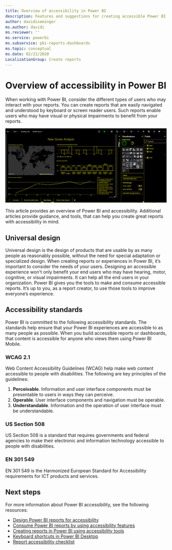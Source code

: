 ```yaml
---
title: Overview of accessibility in Power BI
description: Features and suggestions for creating accessible Power BI Desktop reports including Web Content Accessibility Guidelines (WCAG)
author: davidiseminger
ms.author: davidi
ms.reviewer: ''
ms.service: powerbi
ms.subservice: pbi-reports-dashboards
ms.topic: conceptual
ms.date: 02/21/2020
LocalizationGroup: Create reports
---
```


# Overview of accessibility in Power BI

When working with Power BI, consider the different types of users who may interact with your reports. You can create reports that are easily navigated and understood by keyboard or screen reader users. Such reports enable users who may have visual or physical impairments to benefit from your reports.

![High contrast windows settings](media/desktop-accessibility/accessibility-05b.png)

This article provides an overview of Power BI and accessibility. Additional articles provide guidance, and tools, that can help you create great reports with accessibility in mind.

## Universal design

Universal design is the design of products that are usable by as many people as reasonably possible, without the need for special adaptation or specialized design. When creating reports or experiences in Power BI, it’s important to consider the needs of your users. Designing an accessible experience won't only benefit your end users who may have hearing, motor, cognitive, or visual impairments. It can help all the end users in your organization. Power BI gives you the tools to make and consume accessible reports. It’s up to you, as a report creator, to use those tools to improve everyone’s experience.

## Accessibility standards

Power BI is committed to the following accessibility standards. The standards help ensure that your Power BI experiences are accessible to as many people as possible. When you build accessible reports or dashboards, that content is accessible for anyone who views them using Power BI Mobile.

### WCAG 2.1

Web Content Accessibility Guidelines (WCAG) help make web content accessible to people with disabilities. The following are key principles of the guidelines:

1. **Perceivable**. Information and user interface components must be presentable to users in ways they can perceive.
2. **Operable**. User interface components and navigation must be operable.
3. **Understandable**. Information and the operation of user interface must be understandable.

### US Section 508

US Section 508 is a standard that requires governments and federal agencies to make their electronic and information technology accessible to people with disabilities.

### EN 301 549

EN 301 549 is the Harmonized European Standard for Accessibility requirements for ICT products and services.  

## Next steps

For more information about Power BI accessibility, see the following resources:

* [Design Power BI reports for accessibility](desktop-accessibility-creating-reports.md)
* [Consume Power BI reports by using accessibility features](desktop-accessibility-consuming-tools.md)
* [Creating reports in Power BI using accessibility tools](desktop-accessibility-creating-tools.md)
* [Keyboard shortcuts in Power BI Desktop](desktop-accessibility-keyboard-shortcuts.md)
* [Report accessibility checklist](desktop-accessibility-creating-reports.md#report-accessibility-checklist)


